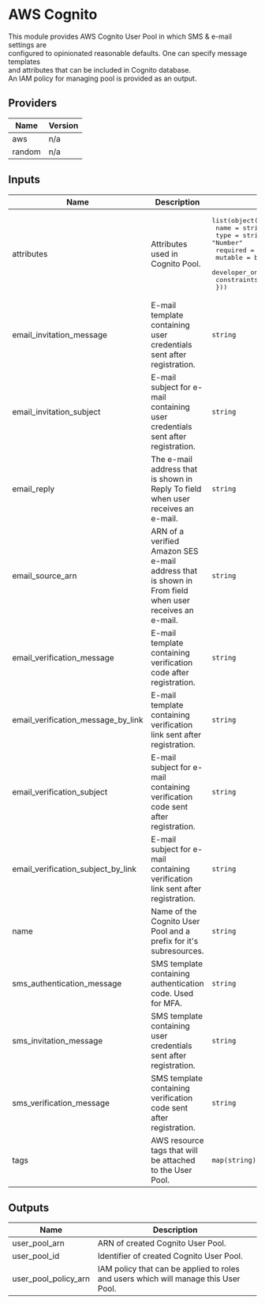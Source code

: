 # AWS Cognito  
This module provides AWS Cognito User Pool in which SMS & e-mail settings are  
configured to opinionated reasonable defaults. One can specify message templates  
and attributes that can be included in Cognito database.  
An IAM policy for managing pool is provided as an output.

## Providers

| Name | Version |
|------|---------|
| aws | n/a |
| random | n/a |

## Inputs

| Name | Description | Type | Default | Required |
|------|-------------|------|---------|:-----:|
| attributes | Attributes used in Cognito Pool. | <pre>list(object({<br>    name                     = string<br>    type                     = string # "String" or "Number"<br>    required                 = bool<br>    mutable                  = bool<br>    developer_only_attribute = bool<br>    constraints = any<br>  }))</pre> | `[]` | no |
| email\_invitation\_message | E-mail template containing user credentials sent after registration. | `string` | `"Your username is {username} and temporary password is {####}."` | no |
| email\_invitation\_subject | E-mail subject for e-mail containing user credentials sent after registration. | `string` | `"Your temporary password"` | no |
| email\_reply | The e-mail address that is shown in Reply To field when user receives an e-mail. | `string` | n/a | yes |
| email\_source\_arn | ARN of a verified Amazon SES e-mail address that is shown in From field when user receives an e-mail. | `string` | n/a | yes |
| email\_verification\_message | E-mail template containing verification code after registration. | `string` | `"Your verification code is {####}."` | no |
| email\_verification\_message\_by\_link | E-mail template containing verification link sent after registration. | `string` | `"Please click the link below to verify your email address. {##Verify Email##}"` | no |
| email\_verification\_subject | E-mail subject for e-mail containing verification code sent after registration. | `string` | `"Your verification code"` | no |
| email\_verification\_subject\_by\_link | E-mail subject for e-mail containing verification link sent after registration. | `string` | `"Your verification link"` | no |
| name | Name of the Cognito User Pool and a prefix for it's subresources. | `string` | n/a | yes |
| sms\_authentication\_message | SMS template containing authentication code. Used for MFA. | `string` | `"Your authentication code is {####}."` | no |
| sms\_invitation\_message | SMS template containing user credentials sent after registration. | `string` | `"Your username is {username} and temporary password is {####}."` | no |
| sms\_verification\_message | SMS template containing verification code sent after registration. | `string` | `"Your verification code is {####}."` | no |
| tags | AWS resource tags that will be attached to the User Pool. | `map(string)` | `{}` | no |

## Outputs

| Name | Description |
|------|-------------|
| user\_pool\_arn | ARN of created Cognito User Pool. |
| user\_pool\_id | Identifier of created Cognito User Pool. |
| user\_pool\_policy\_arn | IAM policy that can be applied to roles and users which will manage this User Pool. |

